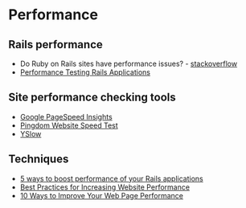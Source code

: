 Performance
===========

Rails performance
-----------------

* Do Ruby on Rails sites have performance issues? - [stackoverflow](http://stackoverflow.com/questions/3514633/do-ruby-on-rails-sites-have-performance-issues)
* [Performance Testing Rails Applications](http://guides.rubyonrails.org/v3.2.13/performance_testing.html)

Site performance checking tools
-------------------------------

* [Google PageSpeed Insights](http://developers.google.com/speed/pagespeed/insights/)
* [Pingdom Website Speed Test](http://tools.pingdom.com/fpt/)
* [YSlow](http://developer.yahoo.com/yslow/)


Techniques
----------

* [5 ways to boost performance of your Rails applications](http://blog.sphereinc.com/2010/07/5-ways-to-boost-performance-of-your-rails-applications/)
* [Best Practices for Increasing Website Performance](http://webdesign.tutsplus.com/tutorials/workflow-tutorials/best-practices-for-increasing-web-site-performance/)
* [10 Ways to Improve Your Web Page Performance](http://sixrevisions.com/web-development/10-ways-to-improve-your-web-page-performance/)

